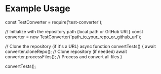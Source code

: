 # Example Usage

const TestConverter = require('test-converter');

// Initialize with the repository path (local path or GitHub URL)
const converter = new TestConverter('path_to_your_repo_or_github_url');

// Clone the repository (if it's a URL)
async function convertTests() {
    await converter.cloneRepo();  // Clone repository (if needed)
    await converter.processFiles();  // Process and convert all files
}

convertTests();